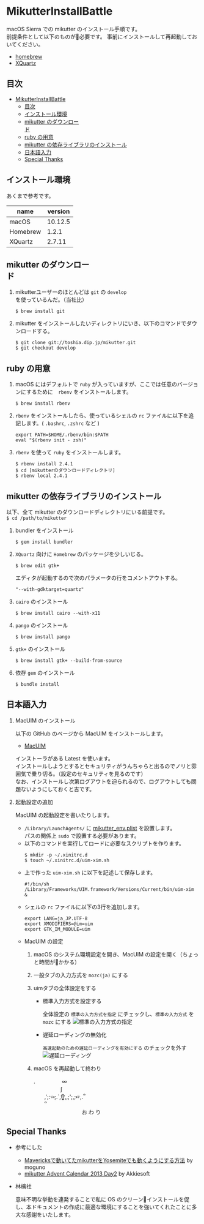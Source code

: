 # MikutterInstallBattle
macOS Sierra での mikutter のインストール手順です。  
前提条件として以下のものが必要です。
事前にインストールして再起動しておいてください。
* [homebrew](https://brew.sh/index_ja.html)
* [XQuartz](https://www.xquartz.org/)


## 目次
<!-- TOC -->

- [MikutterInstallBattle](#mikutterinstallbattle)
    - [目次](#目次)
    - [インストール環境](#インストール環境)
    - [mikutter のダウンロー<br>ド](#mikutter-のダウンローbrド)
    - [ruby の用意](#ruby-の用意)
    - [mikutter の依存ライブラリのインストール](#mikutter-の依存ライブラリのインストール)
    - [日本語入力](#日本語入力)
    - [Special Thanks](#special-thanks)

<!-- /TOC -->

## インストール環境  
あくまで参考です。

| name     | version |
|----------|---------|
| macOS    | 10.12.5 |
| Homebrew | 1.2.1   |
| XQuartz  | 2.7.11  |

## mikutter のダウンロー<br>ド  
1. mikutterユーザーのほとんどは `git` の `develop` を使っているんだ。（当社比）
    ```
    $ brew install git
    ```
1. mikutter をインストールしたいディレクトリにいき、以下のコマンドでダウンロードする。
    ```
    $ git clone git://toshia.dip.jp/mikutter.git
    $ git checkout develop
    ```

## ruby の用意  
1. macOS にはデフォルトで `ruby` が入っていますが、ここでは任意のバージョンにするために　`rbenv` をインストールします。
    ```shell
    $ brew install rbenv
    ```
1. `rbenv` をインストールしたら、使っているシェルの `rc` ファイルに以下を追記します。( `.bashrc`, `.zshrc` など )
    ```
    export PATH=$HOME/.rbenv/bin:$PATH
    eval "$(rbenv init - zsh)"
    ```
1. `rbenv` を使って `ruby` をインストールします。
    ```shell
    $ rbenv install 2.4.1
    $ cd [mikutterのダウンロードディレクトリ]
    $ rbenv local 2.4.1
    ```

## mikutter の依存ライブラリのインストール  
以下、全て mikutter のダウンロードディレクトリにいる前提です。  
`$ cd /path/to/mikutter`
1. bundler をインストール
    ```shell
    $ gem install bundler
    ```
1. `XQuartz` 向けに `Homebrew` のパッケージを少しいじる。
    ```shell
    $ brew edit gtk+
    ```
    エディタが起動するので次のパラメータの行をコメントアウトする。
    ```
    "--with-gdktarget=quartz"
    ```
1. `cairo` のインストール
    ```shell
    $ brew install cairo --with-x11
    ```
1. `pango` のインストール
    ```
    $ brew install pango
    ```
1. `gtk+` のインストール
    ```
    $ brew install gtk+ --build-from-source
    ```
1. 依存 `gem` のインストール
    ```
    $ bundle install
    ```

## 日本語入力
1. MacUIM のインストール

    以下の GitHub のページから MacUIM をインストールします。
    * [MacUIM](https://github.com/e-kato/macuim/releases)

    インストーラがある Latest を使います。  
    インストールしようとするとセキュリティがうんちゃらと出るのでノリと雰囲気で乗り切る。（設定のセキュリティを見るのです）  
    なお、インストールし次第ログアウトを迫られるので、ログアウトしても問題ないようにしておくと吉です。

1. 起動設定の追加

    MacUIM の起動設定を書いたりします。  
    * `/Library/LaunchAgents/` に [mikutter_env.plist](./config/mikutter_env.plist) を設置します。  
    パスの関係上 `sudo` で設置する必要があります。
    * 以下のコマンドを実行してロードに必要なスクリプトを作ります。
        ```
        $ mkdir -p ~/.xinitrc.d
        $ touch ~/.xinitrc.d/uim-xim.sh
        ```
    * 上で作った `uim-xim.sh` に以下を記述して保存します。
        ```shell
        #!/bin/sh
        /Library/Frameworks/UIM.framework/Versions/Current/bin/uim-xim &
        ```
    * シェルの `rc` ファイルに以下の3行を追加します。
        ```
        export LANG=ja_JP.UTF-8
        export XMODIFIERS=@im=uim
        export GTK_IM_MODULE=uim
        ```
    * MacUIM の設定
        1. macOS のシステム環境設定を開き、MacUIM の設定を開く（ちょっと時間がかかる）
        1. 一般タブの入力方式を `mozc(ja)` にする
        1. uimタブの全体設定をする
            * 標準入力方式を設定する

                全体設定の `標準の入力方式を指定` にチェックし、`標準の入力方式` を `mozc` にする
                ![標準の入力方式の指定](./resource/uim-general.png)
            * 遅延ローディングの無効化

                `高速起動のための遅延ローディングを有効にする` のチェックを外す
                ![遅延ローディング](./resource/uim-general-loading.png)
        1. macOS を再起動して終わり

            .　　　　　∞  
        　　　　　∫  
        　　,';:☜;.`,ਊ,,;';,;☞,.՞  
        　　՞  
        　　　　　　　　　お わ り

## Special Thanks
* 参考にした
    - [Mavericksで動いてたmikutterをYosemiteでも動くようにする方法](http://moguno.hatenablog.jp/entry/2014/11/23/095157) by moguno
    - [mikutter Advent Calendar 2013 Day2](http://akkiesoft.hatenablog.jp/entry/20131202/1385969580) by Akkiesoft

* 林檎社

    意味不明な挙動を連発することで私に OS のクリーンインストールを促し、本ドキュメントの作成に最適な環境にすることを強いてくれたことに多大な感謝をいたします。
